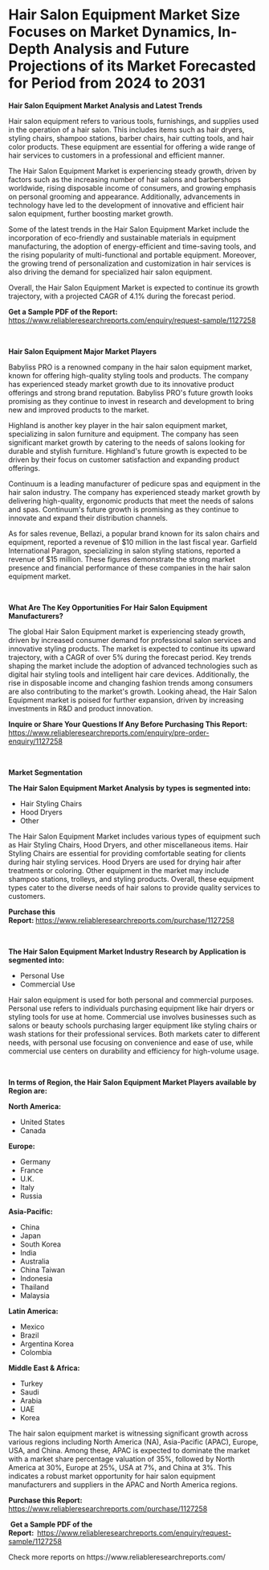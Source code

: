 <p><h1>Hair Salon Equipment Market Size Focuses on Market Dynamics, In-Depth Analysis and Future Projections of its Market Forecasted for Period from 2024 to 2031</h1></p><p><strong>Hair Salon Equipment Market Analysis and Latest Trends</strong></p>
<p><p>Hair salon equipment refers to various tools, furnishings, and supplies used in the operation of a hair salon. This includes items such as hair dryers, styling chairs, shampoo stations, barber chairs, hair cutting tools, and hair color products. These equipment are essential for offering a wide range of hair services to customers in a professional and efficient manner.</p><p>The Hair Salon Equipment Market is experiencing steady growth, driven by factors such as the increasing number of hair salons and barbershops worldwide, rising disposable income of consumers, and growing emphasis on personal grooming and appearance. Additionally, advancements in technology have led to the development of innovative and efficient hair salon equipment, further boosting market growth.</p><p>Some of the latest trends in the Hair Salon Equipment Market include the incorporation of eco-friendly and sustainable materials in equipment manufacturing, the adoption of energy-efficient and time-saving tools, and the rising popularity of multi-functional and portable equipment. Moreover, the growing trend of personalization and customization in hair services is also driving the demand for specialized hair salon equipment.</p><p>Overall, the Hair Salon Equipment Market is expected to continue its growth trajectory, with a projected CAGR of 4.1% during the forecast period.</p></p>
<p><strong>Get a Sample PDF of the Report:&nbsp;</strong> <a href="https://www.reliableresearchreports.com/enquiry/request-sample/1127258">https://www.reliableresearchreports.com/enquiry/request-sample/1127258</a></p>
<p>&nbsp;</p>
<p><strong>Hair Salon Equipment Major Market Players</strong></p>
<p><p>Babyliss PRO is a renowned company in the hair salon equipment market, known for offering high-quality styling tools and products. The company has experienced steady market growth due to its innovative product offerings and strong brand reputation. Babyliss PRO's future growth looks promising as they continue to invest in research and development to bring new and improved products to the market.</p><p>Highland is another key player in the hair salon equipment market, specializing in salon furniture and equipment. The company has seen significant market growth by catering to the needs of salons looking for durable and stylish furniture. Highland's future growth is expected to be driven by their focus on customer satisfaction and expanding product offerings.</p><p>Continuum is a leading manufacturer of pedicure spas and equipment in the hair salon industry. The company has experienced steady market growth by delivering high-quality, ergonomic products that meet the needs of salons and spas. Continuum's future growth is promising as they continue to innovate and expand their distribution channels.</p><p>As for sales revenue, Bellazi, a popular brand known for its salon chairs and equipment, reported a revenue of $10 million in the last fiscal year. Garfield International Paragon, specializing in salon styling stations, reported a revenue of $15 million. These figures demonstrate the strong market presence and financial performance of these companies in the hair salon equipment market.</p></p>
<p>&nbsp;</p>
<p><strong>What Are The Key Opportunities For Hair Salon Equipment Manufacturers?</strong></p>
<p><p>The global Hair Salon Equipment market is experiencing steady growth, driven by increased consumer demand for professional salon services and innovative styling products. The market is expected to continue its upward trajectory, with a CAGR of over 5% during the forecast period. Key trends shaping the market include the adoption of advanced technologies such as digital hair styling tools and intelligent hair care devices. Additionally, the rise in disposable income and changing fashion trends among consumers are also contributing to the market's growth. Looking ahead, the Hair Salon Equipment market is poised for further expansion, driven by increasing investments in R&D and product innovation.</p></p>
<p><strong>Inquire or Share Your Questions If Any Before Purchasing This Report:</strong> <a href="https://www.reliableresearchreports.com/enquiry/pre-order-enquiry/1127258">https://www.reliableresearchreports.com/enquiry/pre-order-enquiry/1127258</a></p>
<p>&nbsp;</p>
<p><strong>Market Segmentation</strong></p>
<p><strong>The Hair Salon Equipment Market Analysis by types is segmented into:</strong></p>
<p><ul><li>Hair Styling Chairs</li><li>Hood Dryers</li><li>Other</li></ul></p>
<p><p>The Hair Salon Equipment Market includes various types of equipment such as Hair Styling Chairs, Hood Dryers, and other miscellaneous items. Hair Styling Chairs are essential for providing comfortable seating for clients during hair styling services. Hood Dryers are used for drying hair after treatments or coloring. Other equipment in the market may include shampoo stations, trolleys, and styling products. Overall, these equipment types cater to the diverse needs of hair salons to provide quality services to customers.</p></p>
<p><strong>Purchase this Report:&nbsp;</strong><a href="https://www.reliableresearchreports.com/purchase/1127258">https://www.reliableresearchreports.com/purchase/1127258</a></p>
<p>&nbsp;</p>
<p><strong>The Hair Salon Equipment Market Industry Research by Application is segmented into:</strong></p>
<p><ul><li>Personal Use</li><li>Commercial Use</li></ul></p>
<p><p>Hair salon equipment is used for both personal and commercial purposes. Personal use refers to individuals purchasing equipment like hair dryers or styling tools for use at home. Commercial use involves businesses such as salons or beauty schools purchasing larger equipment like styling chairs or wash stations for their professional services. Both markets cater to different needs, with personal use focusing on convenience and ease of use, while commercial use centers on durability and efficiency for high-volume usage.</p></p>
<p>&nbsp;</p>
<p><strong>In terms of Region, the Hair Salon Equipment Market Players available by Region are:</strong></p>
<p>
    <p> <strong> North America: </strong>
        <ul>
            <li>United States</li>
            <li>Canada</li>
        </ul>
        </p> 
    <p> <strong> Europe: </strong>
        <ul>
            <li>Germany</li>
            <li>France</li>
            <li>U.K.</li>
            <li>Italy</li>
            <li>Russia</li>
        </ul>
        </p> 
    <p> <strong> Asia-Pacific: </strong>
        <ul>
            <li>China</li>
            <li>Japan</li>
            <li>South Korea</li>
            <li>India</li>
            <li>Australia</li>
            <li>China Taiwan</li>
            <li>Indonesia</li>
            <li>Thailand</li>
            <li>Malaysia</li>
        </ul>
        </p> 
    <p> <strong> Latin America: </strong>
        <ul>
            <li>Mexico</li>
            <li>Brazil</li>
            <li>Argentina Korea</li>
            <li>Colombia</li>
        </ul>
        </p> 
    <p> <strong> Middle East & Africa: </strong>
        <ul>
            <li>Turkey</li>
            <li>Saudi</li>
            <li>Arabia</li>
            <li>UAE</li>
            <li>Korea</li>
        </ul>
    </p>
    </p>
<p><p>The hair salon equipment market is witnessing significant growth across various regions including North America (NA), Asia-Pacific (APAC), Europe, USA, and China. Among these, APAC is expected to dominate the market with a market share percentage valuation of 35%, followed by North America at 30%, Europe at 25%, USA at 7%, and China at 3%. This indicates a robust market opportunity for hair salon equipment manufacturers and suppliers in the APAC and North America regions.</p></p>
<p><strong>Purchase this Report: </strong><a href="https://www.reliableresearchreports.com/purchase/1127258">https://www.reliableresearchreports.com/purchase/1127258</a></p>
<p>&nbsp;<strong>Get a Sample PDF of the Report:&nbsp;&nbsp;</strong><a href="https://www.reliableresearchreports.com/enquiry/request-sample/1127258">https://www.reliableresearchreports.com/enquiry/request-sample/1127258</a></p>
<p><strong></strong></p>
<p>Check more reports on https://www.reliableresearchreports.com/</p>